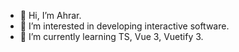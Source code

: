 - 👋 Hi, I’m Ahrar.
- 👀 I’m interested in developing interactive software.
- 🌱 I’m currently learning TS, Vue 3, Vuetify 3.


